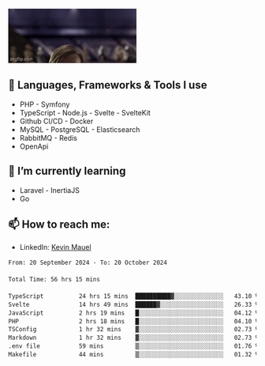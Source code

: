 ![Hello there!](banner.gif)

## 🤖 Languages, Frameworks & Tools I use
- PHP - Symfony
- TypeScript - Node.js - Svelte - SvelteKit
- Github CI/CD - Docker
- MySQL - PostgreSQL - Elasticsearch
- RabbitMQ - Redis
- OpenApi 

## 🌱 I’m currently learning
- Laravel - InertiaJS
- Go

## 📫 How to reach me:
- LinkedIn: [Kevin Mauel](https://www.linkedin.com/in/kevin-mauel/)

<!--START_SECTION:waka-->

```txt
From: 20 September 2024 - To: 20 October 2024

Total Time: 56 hrs 15 mins

TypeScript          24 hrs 15 mins  ██████████▓░░░░░░░░░░░░░░   43.10 %
Svelte              14 hrs 49 mins  ██████▓░░░░░░░░░░░░░░░░░░   26.33 %
JavaScript          2 hrs 19 mins   █░░░░░░░░░░░░░░░░░░░░░░░░   04.12 %
PHP                 2 hrs 18 mins   █░░░░░░░░░░░░░░░░░░░░░░░░   04.10 %
TSConfig            1 hr 32 mins    ▓░░░░░░░░░░░░░░░░░░░░░░░░   02.73 %
Markdown            1 hr 32 mins    ▓░░░░░░░░░░░░░░░░░░░░░░░░   02.73 %
.env file           59 mins         ▒░░░░░░░░░░░░░░░░░░░░░░░░   01.76 %
Makefile            44 mins         ▒░░░░░░░░░░░░░░░░░░░░░░░░   01.32 %
```

<!--END_SECTION:waka-->
